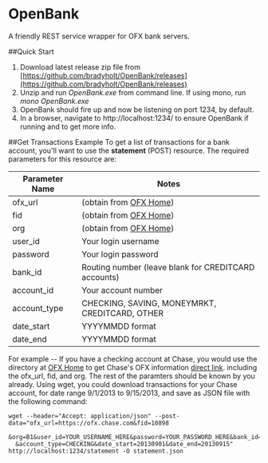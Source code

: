 OpenBank
========

A friendly REST service wrapper for OFX bank servers.

##Quick Start
1. Download latest release zip file from [https://github.com/bradyholt/OpenBank/releases](https://github.com/bradyholt/OpenBank/releases)  
2. Unzip and run *OpenBank.exe* from command line.  If using mono, run *mono OpenBank.exe* 
3. OpenBank should fire up and now be listening on port 1234, by default.
4. In a browser, navigate to http://localhost:1234/ to ensure OpenBank if running and to get more info.

##Get Transactions Example
To get a list of transactions for a bank account, you'll want to use the **statement** (POST) resource.  The required parameters for this resource are:

Parameter Name | Notes
--- | ---
ofx_url | (obtain from  [OFX Home](http://www.ofxhome.com))
fid | (obtain from  [OFX Home](http://www.ofxhome.com))
org | (obtain from  [OFX Home](http://www.ofxhome.com))
user_id | Your login username
password | Your login password
bank_id | Routing number (leave blank for CREDITCARD accounts)
account_id | Your account number
account_type | CHECKING, SAVING, MONEYMRKT, CREDITCARD, OTHER
date_start | YYYYMMDD format
date_end | YYYYMMDD format

For example -- If you have a checking account at Chase, you would use the directory at [OFX Home](http://www.ofxhome.com) to get Chase's OFX information [direct link](http://www.ofxhome.com/index.php/institution/view/636).
including the ofx_url, fid, and org.  The rest of the paramters should be known by you already.  Using wget, you could download transactions for your Chase account, for date range 9/1/2013 to 9/15/2013, and save as JSON file with the following command:

    wget --header="Accept: application/json" --post-data="ofx_url=https://ofx.chase.com&fid=10898
      &org=B1&user_id=YOUR_USERNAME_HERE&password=YOUR_PASSWORD_HERE&bank_id=111000614&account_id=816555555
      &account_type=CHECKING&date_start=20130901&date_end=20130915" http://localhost:1234/statement -O statement.json
